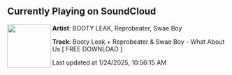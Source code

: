 ## Currently Playing on SoundCloud

[<img align="left" width="100" src="https://i1.sndcdn.com/artworks-0tirzOl3qNshsJHU-yfZMtA-t500x500.jpg">](https://soundcloud.com/bo0tyleak/wau)

**Artist**: BOOTY LEAK, Reprobeater, Swae Boy 

**Track**: Booty Leak + Reprobeater & Swae Boy - What About Us [ FREE DOWNLOAD ]

Last updated at 1/24/2025, 10:56:15 AM
